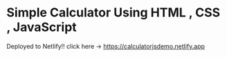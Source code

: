# Simple Calculator Using HTML , CSS , JavaScript
Deployed to Netlify!!
click here -> https://calculatorjsdemo.netlify.app
